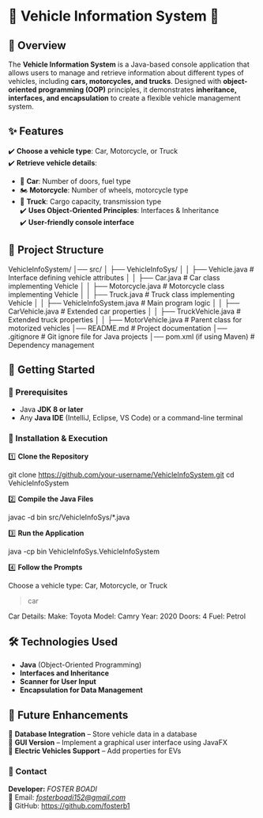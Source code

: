
# 🚗 Vehicle Information System 🚛

## 📌 Overview
The **Vehicle Information System** is a Java-based console application that allows users to manage and retrieve information about different types of vehicles, including **cars, motorcycles, and trucks**. Designed with **object-oriented programming (OOP)** principles, it demonstrates **inheritance, interfaces, and encapsulation** to create a flexible vehicle management system.



## ✨ Features
✔️ **Choose a vehicle type**: Car, Motorcycle, or Truck  
✔️ **Retrieve vehicle details**:  
   - 🚗 **Car**: Number of doors, fuel type  
   - 🏍️ **Motorcycle**: Number of wheels, motorcycle type  
   - 🚛 **Truck**: Cargo capacity, transmission type  
✔️ **Uses Object-Oriented Principles**: Interfaces & Inheritance  
✔️ **User-friendly console interface**  



## 📂 Project Structure

VehicleInfoSystem/
│── src/
│   ├── VehicleInfoSys/
│   │   ├── Vehicle.java            # Interface defining vehicle attributes
│   │   ├── Car.java                # Car class implementing Vehicle
│   │   ├── Motorcycle.java         # Motorcycle class implementing Vehicle
│   │   ├── Truck.java              # Truck class implementing Vehicle
│   │   ├── VehicleInfoSystem.java  # Main program logic
│   │   ├── CarVehicle.java         # Extended car properties
│   │   ├── TruckVehicle.java       # Extended truck properties
│   │   ├── MotorVehicle.java       # Parent class for motorized vehicles
│── README.md                       # Project documentation
│── .gitignore                       # Git ignore file for Java projects
│── pom.xml (if using Maven)         # Dependency management




## 🚀 Getting Started

### 📌 Prerequisites
- Java **JDK 8 or later**  
- Any **Java IDE** (IntelliJ, Eclipse, VS Code) or a command-line terminal  

### 🔧 Installation & Execution

1️⃣ **Clone the Repository**  

git clone https://github.com/your-username/VehicleInfoSystem.git
cd VehicleInfoSystem


2️⃣ **Compile the Java Files**  

javac -d bin src/VehicleInfoSys/*.java


3️⃣ **Run the Application**  

java -cp bin VehicleInfoSys.VehicleInfoSystem


4️⃣ **Follow the Prompts**  

Choose a vehicle type: Car, Motorcycle, or Truck
> car

Car Details:
Make: Toyota
Model: Camry
Year: 2020
Doors: 4
Fuel: Petrol




## 🛠️ Technologies Used
- **Java** (Object-Oriented Programming)  
- **Interfaces and Inheritance**  
- **Scanner for User Input**  
- **Encapsulation for Data Management**  



## 🎯 Future Enhancements
🔹 **Database Integration** – Store vehicle data in a database  
🔹 **GUI Version** – Implement a graphical user interface using JavaFX  
🔹 **Electric Vehicles Support** – Add properties for EVs  



### 📧 Contact
**Developer:** *FOSTER BOADI*  
📩 Email: *fosterboadi152@gmail.com*  
🔗 GitHub: https://github.com/fosterb1 


